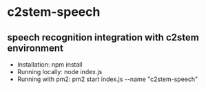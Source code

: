 # c2stem-speech
## speech recognition integration with c2stem environment
- Installation: npm install
- Running locally: node index.js
- Running with pm2: pm2 start index.js --name "c2stem-speech" 
